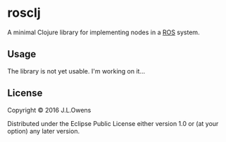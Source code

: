 # rosclj

A minimal Clojure library for implementing nodes in a [ROS](www.ros.org) system. 

## Usage

The library is not yet usable. I'm working on it...

## License

Copyright © 2016 J.L.Owens

Distributed under the Eclipse Public License either version 1.0 or (at
your option) any later version.
